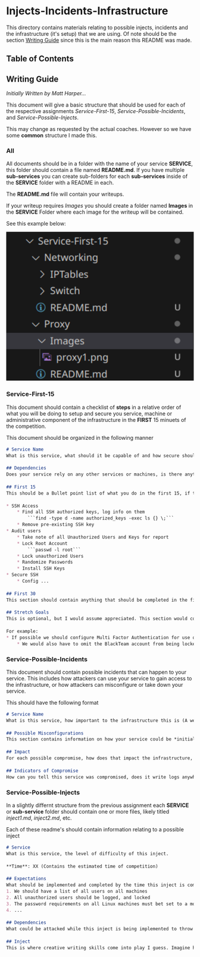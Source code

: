 # Injects-Incidents-Infrastructure <!-- omit-from-toc -->
This directory contains materials relating to possible injects, incidents and the infrastructure (it's setup) that we are using. Of note should be the section [Writing Guide](#writing-guide) since this is the main reason this README was made. 

## Table of Contents


## Writing Guide
*Initially Written by Matt Harper...*

This document will give a basic structure that should be used for each of the respective assignments *Service-First-15*, *Service-Possible-Incidents*, and *Service-Possible-Injects*.

This may change as requested by the actual coaches. However so we have some **common** structure I made this.

### All 
All documents should be in a folder with the name of your service **SERVICE**, this folder should contain a file named **README.md**. If you have multiple **sub-services** you can create sub-folders for each **sub-services** inside of the **SERVICE** folder with a README in each.

The **README.md** file will contain your writeups.

If your writeup requires *Images* you should create a folder named **Images** in the **SERVICE** Folder where each image for the writeup will be contained.


See this example below:

<img src="./Images/Example-Structure.png" width=600>

### Service-First-15
This document should contain a checklist of **steps** in a relative order of what you will be doing to setup and secure you service, machine or administrative component of the infrastructure in the **FIRST** 15 minuets of the competition.

This document should be organized in the following manner 

```md
# Service Name
What is this service, what should it be capable of and how secure should it be after this 15 minuets has passed.

## Dependencies
Does your service rely on any other services or machines, is there anything you can do if those are not configured or set up?

## First 15
This should be a Bullet point list of what you do in the first 15, if there is a link to a guide, or small command to run you can include it, Example (Linux):

* SSH Access 
    * Find all SSH authorized keys, log info on them
        ```find -type d -name authorized_keys -exec ls {} \;```
    * Remove pre-existing SSH key
* Audit users
    * Take note of all Unauthorized Users and Keys for report
    * Lock Root Account
        ```passwd -l root```
    * Lock unauthorized Users 
    * Randomize Passwords 
    * Install SSH Keys 
* Secure SSH
    * Config ...

## First 30 
This section should contain anything that should be completed in the first 30 minuets, excluding those mentioned in the first 15 minuets section. Again with the same format 

## Stretch Goals
This is optional, but I would assume appreciated. This section would contain anything you think would be good to have done, but is not something that has to be done in the first 15-30 minuets of the competition.

For example:
* If possible we should configure Multi Factor Authentication for use of Sudo on the Linux Machines. This would help prevent the threat actor from using sudo on accounts who's passwords have been compromised. However due to the chance of lock-out, and the other vectors of attack this may not be worth our time in the first 15-20.
    * We would also have to omit the BlackTeam account from being locked out 
```


### Service-Possible-Incidents
This document should contain possible incidents that can happen to your service. This includes how attackers can use your service to gain access to the infrastructure, or how attackers can misconfigure or take down your service. 

This should have the following format

```md
# Service Name
What is this service, how important to the infrastructure this is (A web-server is not as critical as Wazuh, or Active Directory)

## Possible Misconfigurations 
This section contains information on how your service could be *initially* misconfigured to prevent you from fully utilizing it, or allowing it to work fully.

## Impact
For each possible compromise, how does that impact the infrastructure, does this bring down a critical service. What does it mean when an attacker has compromised this service? Do they have passwords, access to other systems?

## Indicators of Compromise
How can you tell this service was compromised, does it write logs anywhere. Can you create logs when users modify configuration files or run commands?
```

### Service-Possible-Injects
In a slightly differnt structure from the previous assignment each **SERVICE** or **sub-service** folder should contain one or more files, likely titled *inject1.md*, *inject2.md*, etc.

Each of these readme's should contain information relating to a possible inject 

```md
# Service
What is this service, the level of difficulty of this inject.

**Time**: XX (Contains the estimated time of competition)

## Expectations 
What should be implemented and completed by the time this inject is completed 
1. We should have a list of all users on all machines 
2. All unauthorized users should be logged, and locked
3. The password requirements on all Linux machines must bet set to a modern general standard (12 chars, uppercase and lowercase, etc)
4. ...

## Dependencies
What could be attacked while this inject is being implemented to throw those completing it off balance. If a person is auditing users, what happens if more users are added!

## Inject
This is where creative writing skills come into play I guess. Imagine how they could ask you to do this. Then make it more obscure.
```